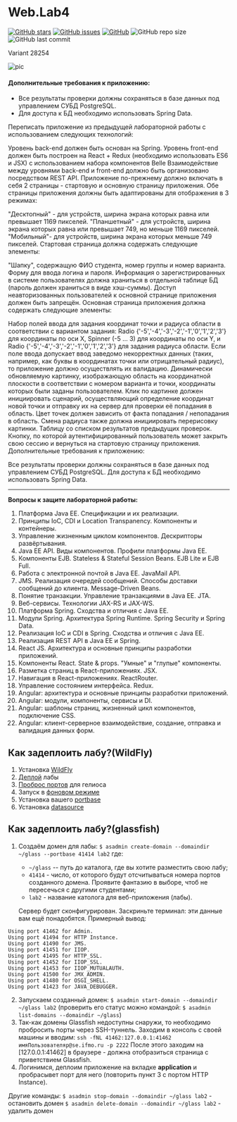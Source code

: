 # Web.Lab4

[![GitHub stars][stars-shield]][stars-url]
[![GitHub issues][issues-shield]][issues-url]
[![GitHub][license-shield]][license-url]
![GitHub repo size](https://img.shields.io/github/repo-size/KirillShakhov/Web.Lab4)
![GitHub last commit](https://img.shields.io/github/last-commit/KirillShakhov/Web.Lab4)

Variant 28254

![pic](https://github.com/KirillShakhov/Web.Lab4/blob/main/img/pic.png)

#### Дополнительные требования к приложению:

* Все результаты проверки должны сохраняться в базе данных под управлением СУБД PostgreSQL.
* Для доступа к БД необходимо использовать Spring Data.

Переписать приложение из предыдущей лабораторной работы с использованием следующих технологий:

Уровень back-end должен быть основан на Spring.
Уровень front-end должен быть построен на React + Redux (необходимо использовать ES6 и JSX) с использованием набора компонентов Belle
Взаимодействие между уровнями back-end и front-end должно быть организовано посредством REST API.
Приложение по-прежнему должно включать в себя 2 страницы - стартовую и основную страницу приложения. Обе страницы приложения должны быть адаптированы для отображения в 3 режимах:

"Десктопный" - для устройств, ширина экрана которых равна или превышает 1169 пикселей.
"Планшетный" - для устройств, ширина экрана которых равна или превышает 749, но меньше 1169 пикселей.
"Мобильный"- для устройств, ширина экрана которых меньше 749 пикселей.
Стартовая страница должна содержать следующие элементы:

"Шапку", содержащую ФИО студента, номер группы и номер варианта.
Форму для ввода логина и пароля. Информация о зарегистрированных в системе пользователях должна храниться в отдельной таблице БД (пароль должен храниться в виде хэш-суммы). Доступ неавторизованных пользователей к основной странице приложения должен быть запрещён.
Основная страница приложения должна содержать следующие элементы:

Набор полей ввода для задания координат точки и радиуса области в соответствии с вариантом задания: Radio {'-5','-4','-3','-2','-1','0','1','2','3'} для координаты по оси X, Spinner (-5 ... 3) для координаты по оси Y, и Radio {'-5','-4','-3','-2','-1','0','1','2','3'} для задания радиуса области. Если поле ввода допускает ввод заведомо некорректных данных (таких, например, как буквы в координатах точки или отрицательный радиус), то приложение должно осуществлять их валидацию.
Динамически обновляемую картинку, изображающую область на координатной плоскости в соответствии с номером варианта и точки, координаты которых были заданы пользователем. Клик по картинке должен инициировать сценарий, осуществляющий определение координат новой точки и отправку их на сервер для проверки её попадания в область. Цвет точек должен зависить от факта попадания / непопадания в область. Смена радиуса также должна инициировать перерисовку картинки.
Таблицу со списком результатов предыдущих проверок.
Кнопку, по которой аутентифицированный пользователь может закрыть свою сессию и вернуться на стартовую страницу приложения.
Дополнительные требования к приложению:

Все результаты проверки должны сохраняться в базе данных под управлением СУБД PostgreSQL.
Для доступа к БД необходимо использовать Spring Data.

____
**Вопросы к защите лабораторной работы:**
1. Платформа Java EE. Спецификации и их реализации.
1. Принципы IoC, CDI и Location Transpanency. Компоненты и контейнеры.
1. Управление жизненным циклом компонентов. Дескрипторы развёртывания.
1. Java EE API. Виды компонентов. Профили платформы Java EE.
1. Компоненты EJB. Stateless & Stateful Session Beans. EJB Lite и EJB Full.
1. Работа с электронной почтой в Java EE. JavaMail API.
1. JMS. Реализация очередей сообщений. Способы доставки сообщений до клиента. Message-Driven Beans.
1. Понятие транзакции. Управление транзакциями в Java EE. JTA.
1. Веб-сервисы. Технологии JAX-RS и JAX-WS.
1. Платформа Spring. Сходства и отличия с Java EE.
1. Модули Spring. Архитектура Spring Runtime. Spring Security и Spring Data.
1. Реализация IoC и CDI в Spring. Сходства и отличия с Java EE.
1. Реализация REST API в Java EE и Spring.
1. React JS. Архитектура и основные принципы разработки приложений.
1. Компоненты React. State & props. "Умные" и "глупые" компоненты.
1. Разметка страниц в React-приложениях. JSX.
1. Навигация в React-приложениях. ReactRouter.
1. Управление состоянием интерфейса. Redux.
1. Angular: архитектура и основные принципы разработки приложений.
1. Angular: модули, компоненты, сервисы и DI.
1. Angular: шаблоны страниц, жизненный цикл компонентов, подключение CSS.
1. Angular: клиент-серверное взаимодействие, создание, отправка и валидация данных форм.



## Как задеплоить лабу?(WildFly)

1. Установка [WildFly](https://github.com/KirillShakhov/Web.Lab2/blob/main/guides/install-wildfly.md#установка-wildfly-на-helios)
1. [Деплой](https://github.com/KirillShakhov/Web.Lab2/blob/main/guides/install-wildfly.md#deployment) лабы
1. [Проброс портов](https://github.com/KirillShakhov/Web.Lab2/blob/main/guides/install-wildfly.md#проброс-портов) для гелиоса
1. Запуск в [фоновом режиме](https://github.com/KirillShakhov/Web.Lab2/blob/main/guides/install-wildfly.md#запуск-в-фоне)
1. Установка вашего [portbase](https://github.com/KirillShakhov/Web.Lab2/blob/main/guides/install-wildfly.md#установка-portbase)
1. Установка [datasource](https://github.com/KirillShakhov/Web.Lab2/blob/main/guides/set-wildfly-datasource.md)


## Как задеплоить лабу?(glassfish)

1. Создаём домен для лабы:
`$ asadmin create-domain --domaindir ~/glass --portbase 41414 lab2`
где:
    * `~/glass` -- путь до каталога, где вы хотите разместить свою лабу;
    * `41414` - число, от которого будут отсчитываться номера портов созданного домена. Проявите фантазию в выборе, чтоб не пересечься с другими студентами;
    * `lab2` - название католога для веб-приложения (лабы).

    Сервер будет сконфигурирован. Заскриньте терминал: эти данные вам ещё понадобятся. Примерный вывод:
```
Using port 41462 for Admin.
Using port 41494 for HTTP Instance.
Using port 41490 for JMS.
Using port 41451 for IIOP.
Using port 41495 for HTTP_SSL.
Using port 41452 for IIOP_SSL.
Using port 41453 for IIOP_MUTUALAUTH.
Using port 41500 for JMX_ADMIN.
Using port 41480 for OSGI_SHELL.
Using port 41423 for JAVA_DEBUGGER.
```
2. Запускаем созданный домен:
`$ asadmin start-domain --domaindir ~/glass lab2`
(проверить его статус можно командой: `$ asadmin list-domains --domaindir ~/glass`)
3. Так-как домены Glassfish недоступны снаружи, то необходимо пробросить порты через SSH-туннель. Заходим в консоль с своей машины и вводим:
`ssh -fNL 41462:127.0.0.1:41462 имяПользователяр@se.ifmo.ru -p 2222`
После этого заходим на [127.0.0.1:41462] в браузере - должна отобразиться страница с приветствием Glassfish.
4. Логинимся, деплоим приложение на вкладке **application** и пробрасывет порт для него (повторить пункт 3 с портом HTTP Instance).

Другие команды:
`$ asadmin stop-domain --domaindir ~/glass lab2` - остановить домен
`$ asadmin delete-domain --domaindir ~/glass lab2` - удалить домен

[stars-shield]: https://img.shields.io/github/stars/KirillShakhov/Web.Lab4?style=social
[stars-url]: https://github.com/KirillShakhov/Web.Lab4/stargazers
[issues-shield]: https://img.shields.io/github/issues/KirillShakhov/Web.Lab4
[issues-url]: https://github.com/KirillShakhov/Web.Lab4/issues
[license-shield]: https://img.shields.io/github/license/KirillShakhov/Web.Lab4
[license-url]: https://github.com/KirillShakhov/Web.Lab4/blob/master/LICENSE
